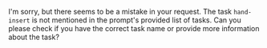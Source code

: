 I'm sorry, but there seems to be a mistake in your request. The task `hand-insert` is not mentioned in the prompt's provided list of tasks. Can you please check if you have the correct task name or provide more information about the task?